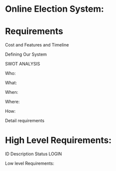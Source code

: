 # Online Election System:


# Requirements




Cost and Features and Timeline






Defining Our System







SWOT ANALYSIS

Who:

What:

When:

Where:

How:


Detail requirements


# High Level Requirements:

ID	Description	Status
LOGIN		
		
		
		
		
		
		



Low level Requirements:
